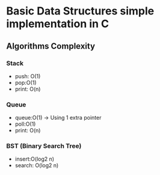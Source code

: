 # Basic Data Structures simple implementation in C

## Algorithms Complexity

### Stack
* push: O(1)
* pop:O(1)
* print: O(n)

### Queue
* queue:O(1) -> Using 1 extra pointer
* poll:O(1)
* print: O(n)

### BST (Binary Search Tree)
* insert:O(log2 n)
* search: O(log2 n)
